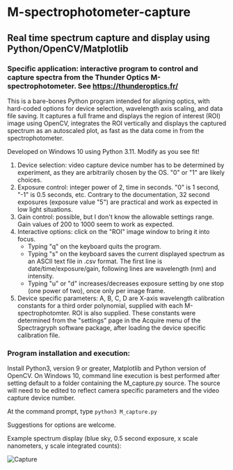 # M-spectrophotometer-capture
## Real time spectrum capture and display using Python/OpenCV/Matplotlib

### Specific application: interactive program to control and capture spectra from the Thunder Optics M-spectrophotometer.  See https://thunderoptics.fr/

This is a bare-bones Python program intended for aligning optics, with hard-coded options for device selection, wavelength axis scaling, and data file saving.
It captures a full frame and displays the region of interest (ROI) image using OpenCV, integrates the ROI vertically and displays the captured spectrum as an autoscaled plot, as fast as the data come in from the spectrophotometer. 

Developed on Windows 10 using Python 3.11. Modify as you see fit!

1. Device selection: video capture device number has to be determined by experiment, as they are arbitrarily chosen by the OS. "0" or "1" are likely choices.
2. Exposure control: integer power of 2, time in seconds. "0" is 1 second, "-1" is 0.5 seconds, etc. Contrary to the documentation, 32 second exposures (exposure value "5") are practical and work as expected in low light situations.
3. Gain control: possible, but I don't know the allowable settings range. Gain values of 200 to 1000 seem to work as expected.
4. Interactive options: click on the "ROI" image window to bring it into focus.
   * Typing "q" on the keyboard quits the program.
   * Typing "s" on the keyboard saves the current displayed spectrum as an ASCII text file in .csv format. The first line is date/time/exposure/gain, following    lines are wavelength (nm) and intensity.
   * Typing "u" or "d" increases/decreases exposure setting by one stop (one power of two), once only per image frame.
6. Device specific parameters: A, B, C, D are X-axis wavelength calibration constants for a third order polynomial, supplied with each M-spectrophotomter. ROI is also supplied. These constants were determined from the "settings" page in the Acquire menu of the Spectragryph software package, after loading the device specific calibration file.

### Program installation and execution:

Install Python3, version 9 or greater, Matplotlib and Python version of OpenCV.
On Windows 10, command line execution is best performed after setting default to a folder containing the M_capture.py source.
The source will need to be edited to reflect camera specific parameters and the video capture device number.

At the command prompt, type `python3 M_capture.py`

Suggestions for options are welcome.

Example spectrum display (blue sky, 0.5 second exposure, x scale nanometers, y scale integrated counts):

![Capture](https://github.com/jremington/M-spectrophotometer-capture/assets/5509037/a112949e-9c29-420a-9e89-68357478a834)
